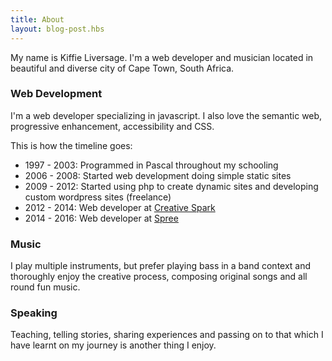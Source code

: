 ```yaml
---
title: About
layout: blog-post.hbs
---
```


My name is Kiffie Liversage. I'm a web developer and musician located in beautiful and diverse city of Cape Town, South Africa.


### Web Development

I'm a web developer specializing in javascript. I also love the semantic web, progressive enhancement, accessibility and CSS.

This is how the timeline goes:

- 1997 - 2003: Programmed in Pascal throughout my schooling
- 2006 - 2008: Started web development doing simple static sites
- 2009 - 2012: Started using php to create dynamic sites and developing custom wordpress sites (freelance)
- 2012 - 2014: Web developer at [Creative Spark](http://www.creativespark.co.za/)
- 2014 - 2016: Web developer at [Spree](https://www.spree.co.za)


### Music

I play multiple instruments, but prefer playing bass in a band context and thoroughly enjoy the creative process, composing original songs and all round fun music.


### Speaking

Teaching, telling stories, sharing experiences and passing on to that which I have learnt on my journey is another thing I enjoy.
